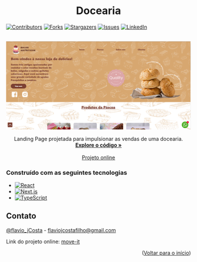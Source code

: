 <a name="readme-top"></a>
<h1 align="center">Docearia</h1>

[![Contributors][contributors-shield]][contributors-url]
[![Forks][forks-shield]][forks-url]
[![Stargazers][stars-shield]][stars-url]
[![Issues][issues-shield]][issues-url]
[![LinkedIn][linkedin-shield]][linkedin-url]

<br />
<div align="center">
  <a href="[https://github.com/Flaviojcf/docearia](https://github.com/Flaviojcf/docearia)">
      <img src="/public/assets/docearia.png" alt="Logo"/>
  </a>


  <p align="center">
   Landing Page projetada para impulsionar as vendas de uma docearia.
    <br />
    <a href="https://github.com/Flaviojcf/docearia"><strong>Explore o código »</strong></a>
    <br />
    <br />
    <a href="https://docearia.vercel.app/">Projeto online</a>
  </p>
</div>



### Construído com as seguintes tecnologias

- [![React](https://img.shields.io/badge/React-61DAFB?style=for-the-badge&logo=React&logoColor=white)](https://reactjs.org/)
- [![Next.js](https://img.shields.io/badge/Next.js-000000?style=for-the-badge&logo=Next.js&logoColor=white)](https://nextjs.org/)
- [![TypeScript](https://img.shields.io/badge/TypeScript-3178C6?style=for-the-badge&logo=TypeScript&logoColor=white)](https://www.typescriptlang.org/)

## Contato
[@flavio_jCosta](mailto:flaviojcostafilho@gmail.com) - flaviojcostafilho@gmail.com

Link do projeto online: [move-it](https://moveitflavio.vercel.app/)

<p align="right">(<a href="#readme-top">Voltar para o início</a>)</p>


[contributors-shield]: https://img.shields.io/github/contributors/flaviojcf/docearia.svg?style=for-the-badge
[contributors-url]: https://github.com/Flaviojcf/docearia/graphs/contributors
[forks-shield]: https://img.shields.io/github/forks/flaviojcf/docearia.svg?style=for-the-badge
[forks-url]: https://github.com/Flaviojcf/docearia/network/members
[stars-shield]: https://img.shields.io/github/stars/flaviojcf/docearia.svg?style=for-the-badge
[stars-url]: https://github.com/Flaviojcf/docearia/stargazers
[issues-shield]: https://img.shields.io/github/issues/flaviojcf/docearia.svg?style=for-the-badge
[issues-url]: https://github.com/Flaviojcf/docearia/issues
[linkedin-shield]: https://img.shields.io/badge/-LinkedIn-black.svg?style=for-the-badge&logo=linkedin&colorB=555
[linkedin-url]: https://www.linkedin.com/in/flávio-jcosta
